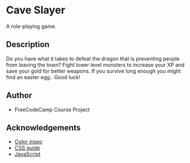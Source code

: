 # Cave Slayer
A role-playing game.
## Description
Do you have what it takes to defeat the dragon that is preventing people from leaving the town? Fight lower level monsters to increase your XP and save your gold for better weapons. If you survive long enough you might find an easter egg.. Good luck!
## Author
* FreeCodeCamp Course Project
## Acknowledgements
* [Color inspo](https://webflow.com/blog/best-color-combinations)
* [CSS guide](https://websitesetup.org/css3-cheat-sheet/)
* [JavaScript](https://htmlcheatsheet.com/js/)

